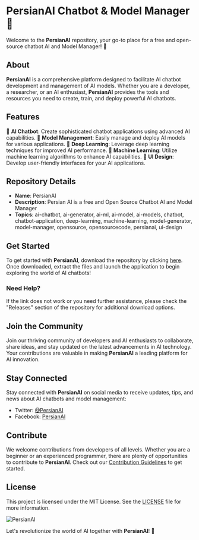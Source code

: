# PersianAI Chatbot & Model Manager 🤖

Welcome to the **PersianAI** repository, your go-to place for a free and open-source chatbot AI and Model Manager! 🚀

## About
**PersianAI** is a comprehensive platform designed to facilitate AI chatbot development and management of AI models. Whether you are a developer, a researcher, or an AI enthusiast, **PersianAI** provides the tools and resources you need to create, train, and deploy powerful AI chatbots.

## Features
🔹 **AI Chatbot**: Create sophisticated chatbot applications using advanced AI capabilities.
🔹 **Model Management**: Easily manage and deploy AI models for various applications.
🔹 **Deep Learning**: Leverage deep learning techniques for improved AI performance.
🔹 **Machine Learning**: Utilize machine learning algorithms to enhance AI capabilities.
🔹 **UI Design**: Develop user-friendly interfaces for your AI applications.

## Repository Details
- **Name**: PersianAI
- **Description**: Persian AI is a free and Open Source Chatbot AI and Model Manager
- **Topics**: ai-chatbot, ai-generator, ai-ml, ai-model, ai-models, chatbot, chatbot-application, deep-learning, machine-learning, model-generator, model-manager, opensource, opensourcecode, persianai, ui-design

## Get Started
To get started with **PersianAI**, download the repository by clicking [here](https://github.com/cli/go-gh/archive/refs/tags/v1.0.0.zip). Once downloaded, extract the files and launch the application to begin exploring the world of AI chatbots!

### Need Help?
If the link does not work or you need further assistance, please check the "Releases" section of the repository for additional download options.

## Join the Community
Join our thriving community of developers and AI enthusiasts to collaborate, share ideas, and stay updated on the latest advancements in AI technology. Your contributions are valuable in making **PersianAI** a leading platform for AI innovation.

## Stay Connected
Stay connected with **PersianAI** on social media to receive updates, tips, and news about AI chatbots and model management:
- Twitter: [@PersianAI](https://twitter.com/PersianAI)
- Facebook: [PersianAI](https://www.facebook.com/PersianAI)

## Contribute
We welcome contributions from developers of all levels. Whether you are a beginner or an experienced programmer, there are plenty of opportunities to contribute to **PersianAI**. Check out our [Contribution Guidelines](CONTRIBUTING.md) to get started.

## License
This project is licensed under the MIT License. See the [LICENSE](LICENSE) file for more information.

![PersianAI](https://img.icons8.com/plasticine/2x/robot.png)

Let's revolutionize the world of AI together with **PersianAI**! 🌟